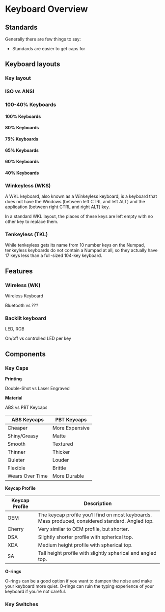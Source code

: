 # Keyboard Overview

## Standards

Generally there are few things to say:

- Standards are easier to get caps for


## Keyboard layouts

### Key layout

### ISO vs ANSI

### 100-40% Keyboards

#### 100% Keyboards

#### 80% Keyboards

#### 75% Keyboards

#### 65% Keyboards

#### 60% Keyboards

#### 40% Keyboards

### Winkeyless (WKS)

A WKL keyboard, also known as a Winkeyless keyboard, is a keyboard that does not have the Windows (between left CTRL and left ALT) and the application (between right CTRL and right ALT) key.

In a standard WKL layout, the places of these keys are left empty with no other key to replace them.

### Tenkeyless (TKL)

While tenkeyless gets its name from 10 number keys on the Numpad, tenkeyless keyboards do not contain a Numpad at all, so they actually have 17 keys less than a full-sized 104-key keyboard.

## Features

### Wireless (WK)

Wireless Keyboard

Bluetooth vs ???

### Backlit keyboard

LED, RGB

On/off vs controlled LED per key



## Components

### Key Caps

**Printing**

Double-Shot vs Laser Engraved

**Material**

ABS vs PBT Keycaps

| ABS Keycaps     | PBT Keycaps    |
|-----------------|----------------|
| Cheaper         | More Expensive |
| Shiny/Greasy    | Matte          |
| Smooth          | Textured       |
| Thinner         | Thicker        |
| Quieter         | Louder         |
| Flexible        | Brittle        |
| Wears Over Time | More Durable   |

**Keycap Profile**

| Keycap Profile | Description                                                                                       |
|----------------|---------------------------------------------------------------------------------------------------|
| OEM            | The keycap profile you’ll find on most keyboards. Mass produced, considered standard. Angled top. |
| Cherry         | Very similar to OEM profile, but shorter.                                                         |
| DSA            | Slightly shorter profile with spherical top.                                                      |
| XDA            | Medium height profile with spherical top.                                                         |
| SA             | Tall height profile with slightly spherical and angled top.                                       |

**O-rings**

O-rings can be a good option if you want to dampen the noise and make your keyboard more quiet. O-rings can ruin the typing experience of your keyboard if you’re not careful.

### Key Switches

